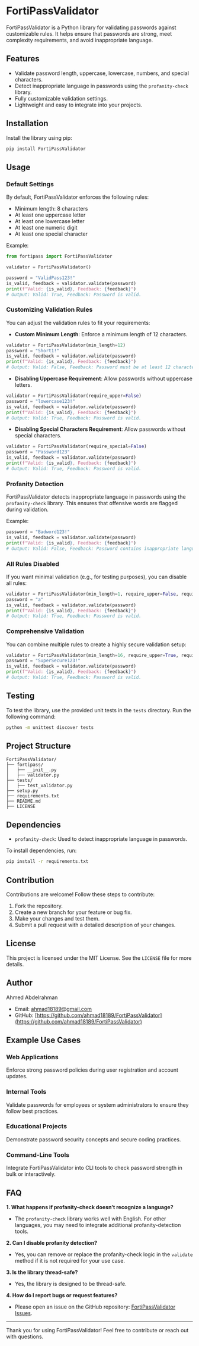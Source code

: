 # FortiPassValidator

FortiPassValidator is a Python library for validating passwords against customizable rules. It helps ensure that passwords are strong, meet complexity requirements, and avoid inappropriate language.

## Features

- Validate password length, uppercase, lowercase, numbers, and special characters.
- Detect inappropriate language in passwords using the `profanity-check` library.
- Fully customizable validation settings.
- Lightweight and easy to integrate into your projects.

## Installation

Install the library using pip:

```bash
pip install FortiPassValidator
```

## Usage

### Default Settings

By default, FortiPassValidator enforces the following rules:
- Minimum length: 8 characters
- At least one uppercase letter
- At least one lowercase letter
- At least one numeric digit
- At least one special character

Example:

```python
from fortipass import FortiPassValidator

validator = FortiPassValidator()

password = "ValidPass123!"
is_valid, feedback = validator.validate(password)
print(f"Valid: {is_valid}, Feedback: {feedback}")
# Output: Valid: True, Feedback: Password is valid.
```

### Customizing Validation Rules

You can adjust the validation rules to fit your requirements:

- **Custom Minimum Length**: Enforce a minimum length of 12 characters.

```python
validator = FortiPassValidator(min_length=12)
password = "Short1!"
is_valid, feedback = validator.validate(password)
print(f"Valid: {is_valid}, Feedback: {feedback}")
# Output: Valid: False, Feedback: Password must be at least 12 characters long.
```

- **Disabling Uppercase Requirement**: Allow passwords without uppercase letters.

```python
validator = FortiPassValidator(require_upper=False)
password = "lowercase123!"
is_valid, feedback = validator.validate(password)
print(f"Valid: {is_valid}, Feedback: {feedback}")
# Output: Valid: True, Feedback: Password is valid.
```

- **Disabling Special Characters Requirement**: Allow passwords without special characters.

```python
validator = FortiPassValidator(require_special=False)
password = "Password123"
is_valid, feedback = validator.validate(password)
print(f"Valid: {is_valid}, Feedback: {feedback}")
# Output: Valid: True, Feedback: Password is valid.
```

### Profanity Detection

FortiPassValidator detects inappropriate language in passwords using the `profanity-check` library. This ensures that offensive words are flagged during validation.

Example:

```python
password = "Badword123!"
is_valid, feedback = validator.validate(password)
print(f"Valid: {is_valid}, Feedback: {feedback}")
# Output: Valid: False, Feedback: Password contains inappropriate language.
```

### All Rules Disabled

If you want minimal validation (e.g., for testing purposes), you can disable all rules:

```python
validator = FortiPassValidator(min_length=1, require_upper=False, require_lower=False, require_numbers=False, require_special=False)
password = "a"
is_valid, feedback = validator.validate(password)
print(f"Valid: {is_valid}, Feedback: {feedback}")
# Output: Valid: True, Feedback: Password is valid.
```

### Comprehensive Validation

You can combine multiple rules to create a highly secure validation setup:

```python
validator = FortiPassValidator(min_length=16, require_upper=True, require_lower=True, require_numbers=True, require_special=True)
password = "SuperSecure123!"
is_valid, feedback = validator.validate(password)
print(f"Valid: {is_valid}, Feedback: {feedback}")
# Output: Valid: True, Feedback: Password is valid.
```

## Testing

To test the library, use the provided unit tests in the `tests` directory. Run the following command:

```bash
python -m unittest discover tests
```

## Project Structure

```
FortiPassValidator/
├── fortipass/
│   ├── __init__.py
│   ├── validator.py
├── tests/
│   ├── test_validator.py
├── setup.py
├── requirements.txt
├── README.md
├── LICENSE
```

## Dependencies

- `profanity-check`: Used to detect inappropriate language in passwords.

To install dependencies, run:

```bash
pip install -r requirements.txt
```

## Contribution

Contributions are welcome! Follow these steps to contribute:

1. Fork the repository.
2. Create a new branch for your feature or bug fix.
3. Make your changes and test them.
4. Submit a pull request with a detailed description of your changes.

## License

This project is licensed under the MIT License. See the `LICENSE` file for more details.

## Author

Ahmed Abdelrahman

- Email: [ahmad18189@gmail.com](mailto:ahmad18189@gmail.com)
- GitHub: [https://github.com/ahmad18189/FortiPassValidator](https://github.com/ahmad18189/FortiPassValidator)

## Example Use Cases

### Web Applications
Enforce strong password policies during user registration and account updates.

### Internal Tools
Validate passwords for employees or system administrators to ensure they follow best practices.

### Educational Projects
Demonstrate password security concepts and secure coding practices.

### Command-Line Tools
Integrate FortiPassValidator into CLI tools to check password strength in bulk or interactively.

## FAQ

**1. What happens if profanity-check doesn’t recognize a language?**
   - The `profanity-check` library works well with English. For other languages, you may need to integrate additional profanity-detection tools.

**2. Can I disable profanity detection?**
   - Yes, you can remove or replace the profanity-check logic in the `validate` method if it is not required for your use case.

**3. Is the library thread-safe?**
   - Yes, the library is designed to be thread-safe.

**4. How do I report bugs or request features?**
   - Please open an issue on the GitHub repository: [FortiPassValidator Issues](https://github.com/ahmad18189/FortiPassValidator/issues).

---

Thank you for using FortiPassValidator! Feel free to contribute or reach out with questions.

